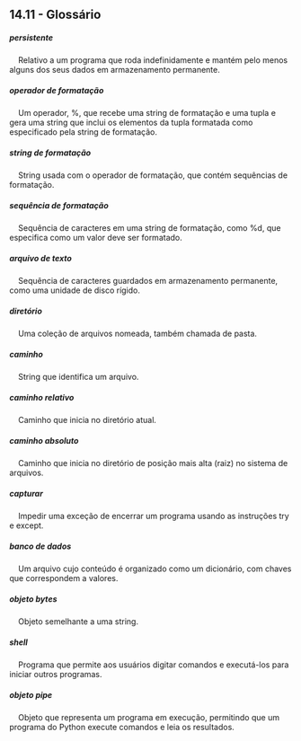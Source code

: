 ## 14.11 - Glossário


##### persistente
&nbsp;&nbsp;&nbsp;&nbsp;Relativo a um programa que roda indefinidamente e mantém pelo menos alguns dos seus dados em armazenamento permanente.

##### operador de formatação
&nbsp;&nbsp;&nbsp;&nbsp;Um operador, %, que recebe uma string de formatação e uma tupla e gera uma string que inclui os elementos da tupla formatada como especificado pela string de formatação.

##### string de formatação
&nbsp;&nbsp;&nbsp;&nbsp;String usada com o operador de formatação, que contém sequências de formatação.

##### sequência de formatação
&nbsp;&nbsp;&nbsp;&nbsp;Sequência de caracteres em uma string de formatação, como %d, que especifica como um valor deve ser formatado.

##### arquivo de texto
&nbsp;&nbsp;&nbsp;&nbsp;Sequência de caracteres guardados em armazenamento permanente, como uma unidade de disco rígido.

##### diretório
&nbsp;&nbsp;&nbsp;&nbsp;Uma coleção de arquivos nomeada, também chamada de pasta.

##### caminho
&nbsp;&nbsp;&nbsp;&nbsp;String que identifica um arquivo.

##### caminho relativo
&nbsp;&nbsp;&nbsp;&nbsp;Caminho que inicia no diretório atual.

##### caminho absoluto
&nbsp;&nbsp;&nbsp;&nbsp;Caminho que inicia no diretório de posição mais alta (raiz) no sistema de arquivos.

##### capturar
&nbsp;&nbsp;&nbsp;&nbsp;Impedir uma exceção de encerrar um programa usando as instruções try e except.

##### banco de dados
&nbsp;&nbsp;&nbsp;&nbsp;Um arquivo cujo conteúdo é organizado como um dicionário, com chaves que correspondem a valores.

##### objeto bytes
&nbsp;&nbsp;&nbsp;&nbsp;Objeto semelhante a uma string.

##### shell
&nbsp;&nbsp;&nbsp;&nbsp;Programa que permite aos usuários digitar comandos e executá-los para iniciar outros programas.

##### objeto pipe
&nbsp;&nbsp;&nbsp;&nbsp;Objeto que representa um programa em execução, permitindo que um programa do Python execute comandos e leia os resultados.



